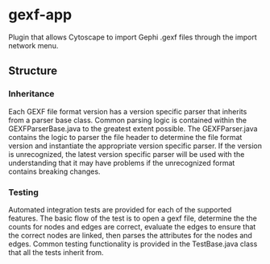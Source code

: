# gexf-app
Plugin that allows Cytoscape to import Gephi .gexf files through the import network menu.

## Structure
### Inheritance
Each GEXF file format version has a version specific parser that inherits from a parser base class.  Common parsing logic is contained within the GEXFParserBase.java to the greatest extent possible.  The GEXFParser.java contains the logic to parser the file header to determine the file format version and instantiate the appropriate version specific parser.  If the version is unrecognized, the latest version specific parser will be used with the understanding that it may have problems if the unrecognized format contains breaking changes.

### Testing
Automated integration tests are provided for each of the supported features.  The basic flow of the test is to open a gexf file, determine the the counts for nodes and edges are correct, evaluate the edges to ensure that the correct nodes are linked, then parses the attributes for the nodes and edges.  Common testing functionality is provided in the TestBase.java class that all the tests inherit from.